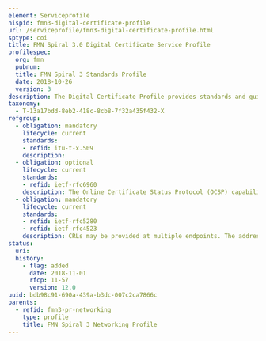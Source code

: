 ```yaml
---
element: Serviceprofile
nispid: fmn3-digital-certificate-profile
url: /serviceprofile/fmn3-digital-certificate-profile.html
sptype: coi
title: FMN Spiral 3.0 Digital Certificate Service Profile
profilespec:
  org: fmn
  pubnum: 
  title: FMN Spiral 3 Standards Profile
  date: 2018-10-26
  version: 3
description: The Digital Certificate Profile provides standards and guidance in support of a Public Key Infrastructure (PKI) on federated mission networks.
taxonomy:
  - T-13a17bdd-8eb2-418c-8cb8-7f32a435f432-X
refgroup:
  - obligation: mandatory
    lifecycle: current
    standards: 
    - refid: itu-t-x.509
    description: 
  - obligation: optional
    lifecycle: current
    standards: 
    - refid: ietf-rfc6960
    description: The Online Certificate Status Protocol (OCSP) capability is optional for PKI Service providers and consumers.
  - obligation: mandatory
    lifecycle: current
    standards: 
    - refid: ietf-rfc5280
    - refid: ietf-rfc4523
    description: CRLs may be provided at multiple endpoints. The addresses of these endpoints shall be provided in digital certificates through X.509 certificate extensions such as Authority Information Access (AIA) and CRL distribution point (CDP). Each CA shall provide CRLs using at least one of the endpoint types (HTTP or LDAP). Clients must support both types.
status:
  uri: 
  history: 
    - flag: added
      date: 2018-11-01
      rfcp: 11-57
      version: 12.0
uuid: bdb98c91-690a-439a-b3dc-007c2ca7866c
parents:
  - refid: fmn3-pr-networking
    type: profile
    title: FMN Spiral 3 Networking Profile
---
```

